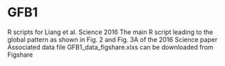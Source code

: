 # GFB1
R scripts for Liang et al. Science 2016
The main R script leading to the global pattern as shown in Fig. 2 and Fig. 3A of the 2016 Science paper 
Associated data file GFB1_data_figshare.xlxs can be downloaded from Figshare
